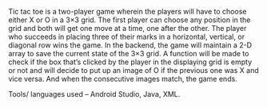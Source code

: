 Tic tac toe is a two-player game wherein the players will have to choose either X or O in a 3×3 grid. 
The first player can choose any position in the grid and both will get one move at a time, one after the other. 
The player who succeeds in placing three of their marks in a horizontal, vertical, or diagonal row wins the game. 
In the backend, the game will maintain a 2-D array to save the current state of the 3×3 grid. 
A function will be made to check if the box that’s clicked by the player in the displaying grid is empty or not and will decide to put up an image of O if the previous one was X and vice versa. 
And when the consecutive images match, the game ends.

Tools/ languages used – Android Studio, Java, XML.
